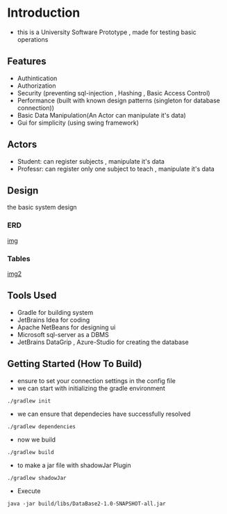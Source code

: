 # Introduction
- this is a University Software Prototype , made for testing basic operations

## Features
- Authintication 
- Authorization
- Security (preventing sql-injection , Hashing ,  Basic Access Control)
- Performance (built with known design patterns (singleton for database connection))
- Basic Data Manipulation(An Actor can manipulate it's data)
-  Gui for simplicity (using swing framework)


## Actors
- Student: can register subjects , manipulate it's data
- Professr: can register only one subject to teach , manipulate it's data

## Design
the basic system design

### ERD
[img](https://imgur.com/a/yeQt29b)
### Tables
[img2](https://imgur.com/a/wklwh8i)

## Tools Used
- Gradle for building system
- JetBrains Idea for coding
- Apache NetBeans for designing ui
- Microsoft sql-server as a DBMS
- JetBrains DataGrip , Azure-Studio for creating  the database

## Getting Started (How To Build)
- ensure to set your connection settings in the config file
- we can start with initializing the gradle environment
 ``` shell
 ./gradlew init
 
 ```
-  we can ensure that dependecies have successfully resolved
```shell
./gradlew dependencies
```

- now we build
```shell
./gradlew build
```
- to make a jar file with shadowJar Plugin
```shell
./gradlew shadowJar
```
- Execute
```shell
java -jar build/libs/DataBase2-1.0-SNAPSHOT-all.jar
```